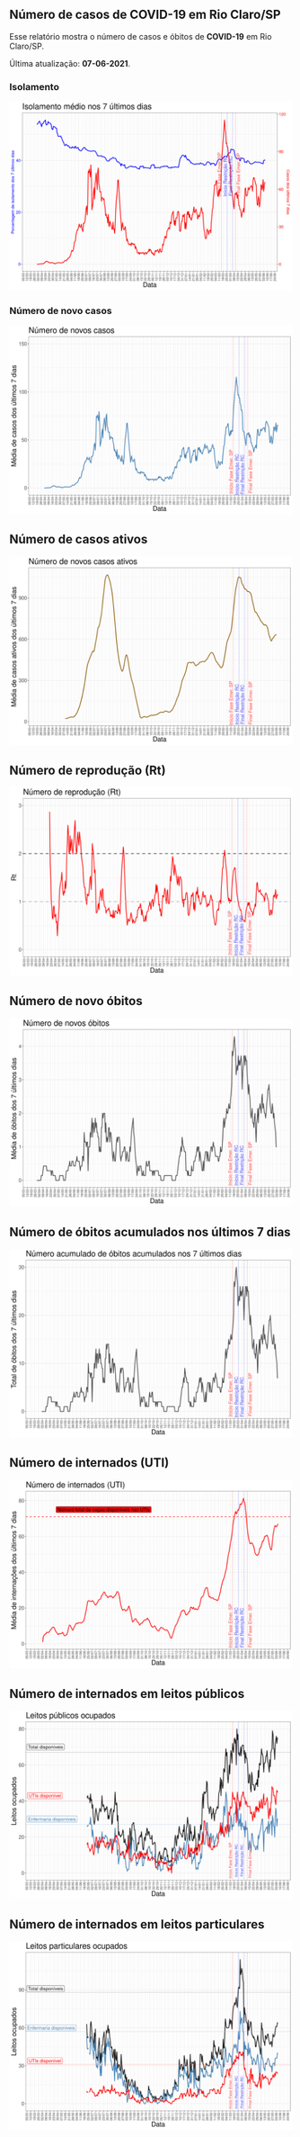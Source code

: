 ## Número de casos de COVID-19 em Rio Claro/SP

Esse relatório mostra o número de casos e óbitos de **COVID-19** em Rio Claro/SP.

Última atualização: **07-06-2021**.

### Isolamento

![](fig_isolamento.png)

### Número de novo casos

![](fig_casos.png)

## Número de casos ativos

![](fig_casos_ativos.png)

## Número de reprodução (Rt)

![](fig_rt.png)

## Número de novo óbitos

![](fig_obitos.png)

## Número de óbitos acumulados nos últimos 7 dias

![](fig_obitos_total.png)

## Número de internados (UTI)

![](fig_inter_uti.png)

## Número de internados  em leitos públicos

![](fig_inter_pub.png)

## Número de internados  em leitos particulares

![](fig_inter_pri.png)

